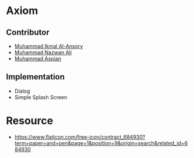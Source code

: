 # Axiom
## Contributor
- [Muhammad Ikmal Al-Ansory](https://github.com/Malsoryz/)
- [Muhammad Nazwan Ali](https://github.com/UserMNA)
- [Muhammad Aspian](https://github.com/Aspiann17)

## Implementation
- Dialog
- Simple Splash Screen

# Resource
- https://www.flaticon.com/free-icon/contract_684930?term=paper+and+pen&page=1&position=9&origin=search&related_id=684930